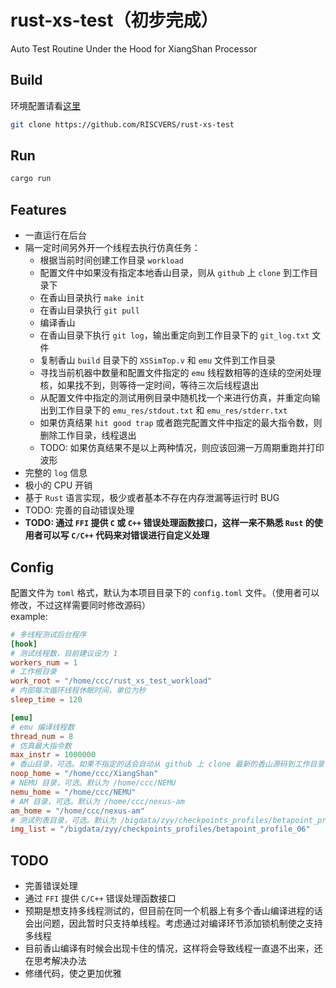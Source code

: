 # rust-xs-test（初步完成）
Auto Test Routine Under the Hood for XiangShan Processor  

## Build
环境配置请看[这里](https://github.com/RISCVERS/rust-xs-evaluation/blob/main/doc/build.md)  
```bash
git clone https://github.com/RISCVERS/rust-xs-test
```
## Run
```bash
cargo run
```

## Features
+ 一直运行在后台
+ 隔一定时间另外开一个线程去执行仿真任务：
    - 根据当前时间创建工作目录 `workload`
    - 配置文件中如果没有指定本地香山目录，则从 `github` 上 `clone` 到工作目录下
    - 在香山目录执行 `make init`
    - 在香山目录执行 `git pull`
    - 编译香山
    - 在香山目录下执行 `git log`，输出重定向到工作目录下的 `git_log.txt` 文件
    - 复制香山 `build` 目录下的 `XSSimTop.v` 和 `emu` 文件到工作目录
    - 寻找当前机器中数量和配置文件指定的 `emu` 线程数相等的连续的空闲处理核，如果找不到，则等待一定时间，等待三次后线程退出
    - 从配置文件中指定的测试用例目录中随机找一个来进行仿真，并重定向输出到工作目录下的 `emu_res/stdout.txt` 和 `emu_res/stderr.txt`
    - 如果仿真结果 `hit good trap` 或者跑完配置文件中指定的最大指令数，则删除工作目录，线程退出
    - TODO: 如果仿真结果不是以上两种情况，则应该回溯一万周期重跑并打印波形
+ 完整的 `log` 信息
+ 极小的 CPU 开销
+ 基于 `Rust` 语言实现，极少或者基本不存在内存泄漏等运行时 BUG
+ TODO: 完善的自动错误处理
+ **TODO: 通过 `FFI` 提供 `C` 或 `C++` 错误处理函数接口，这样一来不熟悉 `Rust` 的使用者可以写 `C/C++` 代码来对错误进行自定义处理**

## Config
配置文件为 `toml` 格式，默认为本项目目录下的 `config.toml` 文件。（使用者可以修改，不过这样需要同时修改源码）  
example:  
```toml
# 多线程测试后台程序
[hook]
# 测试线程数，目前建议设为 1
workers_num = 1
# 工作根目录
work_root = "/home/ccc/rust_xs_test_workload"
# 内部每次循环线程休眠时间，单位为秒
sleep_time = 120

[emu]
# emu 编译线程数
thread_num = 8
# 仿真最大指令数
max_instr = 1000000
# 香山目录，可选。如果不指定的话会自动从 github 上 clone 最新的香山源码到工作目录
noop_home = "/home/ccc/XiangShan"
# NEMU 目录，可选。默认为 /home/ccc/NEMU
nemu_home = "/home/ccc/NEMU"
# AM 目录，可选。默认为 /home/ccc/nexus-am
am_home = "/home/ccc/nexus-am"
# 测试列表目录，可选。默认为 /bigdata/zyy/checkpoints_profiles/betapoint_profile_06
img_list = "/bigdata/zyy/checkpoints_profiles/betapoint_profile_06"
```

## TODO
+ 完善错误处理
+ 通过 `FFI` 提供 `C/C++` 错误处理函数接口
+ 预期是想支持多线程测试的，但目前在同一个机器上有多个香山编译进程的话会出问题，因此暂时只支持单线程。考虑通过对编译环节添加锁机制使之支持多线程
+ 目前香山编译有时候会出现卡住的情况，这样将会导致线程一直退不出来，还在思考解决办法
+ 修缮代码，使之更加优雅


